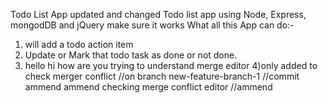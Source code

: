 Todo List App updated and changed
Todo list app using Node, Express, mongodDB and jQuery make sure it works
What all this App can do:-

1. will add a todo action item
2. Update or Mark that todo task as done or not done.
3. hello hi how are you trying to understand merge editor
   4)only added to check merger conflict
   //on branch new-feature-branch-1
   //commit ammend ammend checking merge conflict editor
   //ammend
